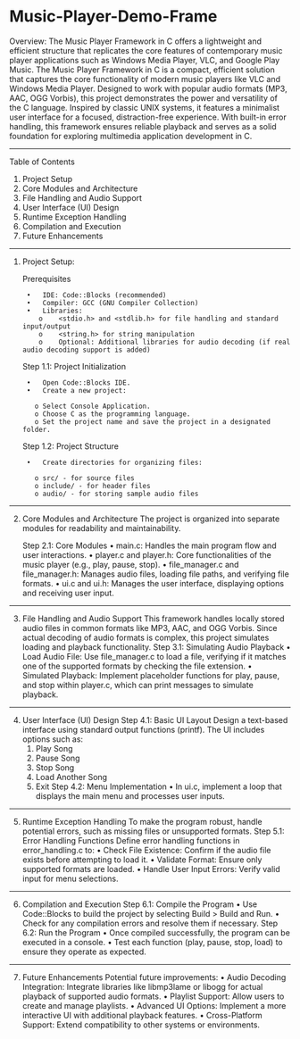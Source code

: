# Music-Player-Demo-Frame
Overview: The Music Player Framework in C offers a lightweight and efficient structure that replicates the core features of contemporary music player applications such as Windows Media Player, VLC, and Google Play Music.
The Music Player Framework in C is a compact, efficient solution that captures the core functionality of modern music players like VLC and Windows Media Player. Designed to work with popular audio formats (MP3, AAC, OGG Vorbis), this project demonstrates the power and versatility of the C language. Inspired by classic UNIX systems, it features a minimalist user interface for a focused, distraction-free experience. With built-in error handling, this framework ensures reliable playback and serves as a solid foundation for exploring multimedia application development in C.
________________________________________________________________________________


Table of Contents
1.	Project Setup
2.	Core Modules and Architecture
3.	File Handling and Audio Support
4.	User Interface (UI) Design
5.	Runtime Exception Handling
6.	Compilation and Execution
7.	Future Enhancements
________________________________________________________________________________


1. Project Setup:

   Prerequisites

        •	IDE: Code::Blocks (recommended)
        •	Compiler: GCC (GNU Compiler Collection)
        •	Libraries:
           o	<stdio.h> and <stdlib.h> for file handling and standard input/output
           o	<string.h> for string manipulation
           o	Optional: Additional libraries for audio decoding (if real audio decoding support is added)

      Step 1.1: Project Initialization
   
        •	Open Code::Blocks IDE.
        •	Create a new project:
   
          o	Select Console Application.
          o	Choose C as the programming language.
          o	Set the project name and save the project in a designated folder.
 
      Step 1.2: Project Structure
   
        •	Create directories for organizing files:
   
          o	src/ - for source files
          o	include/ - for header files
          o	audio/ - for storing sample audio files
________________________________________________________________________________


2. Core Modules and Architecture
  The project is organized into separate modules for readability and maintainability.

   Step 2.1: Core Modules
    •	main.c: Handles the main program flow and user interactions.
    •	player.c and player.h: Core functionalities of the music player (e.g., play, pause, stop).
    •	file_manager.c and file_manager.h: Manages audio files, loading file paths, and verifying file formats.
    •	ui.c and ui.h: Manages the user interface, displaying options and receiving user input.
________________________________________________________________________________


3. File Handling and Audio Support
  This framework handles locally stored audio files in common formats like MP3, AAC, and OGG Vorbis. Since actual decoding of audio formats is complex, this project simulates loading and playback functionality.
   Step 3.1: Simulating Audio Playback
    •	Load Audio File: Use file_manager.c to load a file, verifying if it matches one of the supported formats by checking the file extension.
    •	Simulated Playback: Implement placeholder functions for play, pause, and stop within player.c, which can print messages to simulate playback.
________________________________________________________________________________


4. User Interface (UI) Design
  Step 4.1: Basic UI Layout
    Design a text-based interface using standard output functions (printf). The UI includes options such as:
      1.	Play Song
      2.	Pause Song
      3.	Stop Song
      4.	Load Another Song
      5.	Exit
  Step 4.2: Menu Implementation
    •	In ui.c, implement a loop that displays the main menu and processes user inputs.
________________________________________________________________________________


5. Runtime Exception Handling
  To make the program robust, handle potential errors, such as missing files or unsupported formats.
  Step 5.1: Error Handling Functions
    Define error handling functions in error_handling.c to:
    •	Check File Existence: Confirm if the audio file exists before attempting to load it.
    •	Validate Format: Ensure only supported formats are loaded.
    •	Handle User Input Errors: Verify valid input for menu selections.
________________________________________________________________________________


6. Compilation and Execution
  Step 6.1: Compile the Program
    •	Use Code::Blocks to build the project by selecting Build > Build and Run.
    •	Check for any compilation errors and resolve them if necessary.
  Step 6.2: Run the Program
    •	Once compiled successfully, the program can be executed in a console.
    •	Test each function (play, pause, stop, load) to ensure they operate as expected.
________________________________________________________________________________


7. Future Enhancements
  Potential future improvements:
    •	Audio Decoding Integration: Integrate libraries like libmp3lame or libogg for actual playback of supported audio formats.
    •	Playlist Support: Allow users to create and manage playlists.
    •	Advanced UI Options: Implement a more interactive UI with additional playback features.
    •	Cross-Platform Support: Extend compatibility to other systems or environments.
